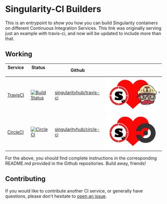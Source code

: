 # Singularity-CI Builders

This is an entrypoint to show you how you can build Singularity containers 
on different Continuous Integration Services. This link was originally serving just
an example with travis-ci, and now will be updated to include more than that.

## Working

| Service &nbsp; &nbsp; &nbsp; &nbsp; | Status &nbsp; &nbsp; &nbsp; &nbsp; | Github |  |
|---------|--------|--------|--|
|[TravisCI](https://travis-ci.org) | [![Build Status](https://travis-ci.org/singularityhub/travis-ci.svg?branch=master)](https://travis-ci.org/singularityhub/travis-ci) | [singularityhub/travis-ci](https://www.github.com/singularityhub/travis-ci) | ![img/sregistry-travis.png](img/sregistry-travis.png) |
|[CircleCI](https://www.circleci.com) |  [![CircleCI](https://circleci.com/gh/singularityhub/circle-ci.svg?style=svg)](https://circleci.com/gh/singularityhub/circle-ci) | [singularityhub/circle-ci](https://www.github.com/singularityhub/circle-ci) | ![img/sregistry-circle.png](img/sregistry-circle.png) |

For the above, you should find complete instructions in the corresponding README.md
provided in the Github repositories. Build away, friends!


## Contributing

If you would like to contribute another CI service, or generally have questions,
please don't hesitate to [open an issue](https://www.github.com/singularityhub/singularity-ci/).

